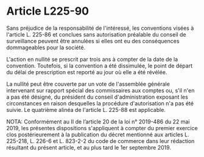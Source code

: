 # Article L225-90

Sans préjudice de la responsabilité de l'intéressé, les conventions visées à l'article L. 225-86 et conclues sans autorisation préalable du conseil de surveillance peuvent être annulées si elles ont eu des conséquences dommageables pour la société.

L'action en nullité se prescrit par trois ans à compter de la date de la convention. Toutefois, si la convention a été dissimulée, le point de départ du délai de prescription est reporté au jour où elle a été révélée.

La nullité peut être couverte par un vote de l'assemblée générale intervenant sur rapport spécial des commissaires aux comptes ou, s'il n'en a pas été désigné, du président du conseil d'administration exposant les circonstances en raison desquelles la procédure d'autorisation n'a pas été suivie. Le quatrième alinéa de l'article L. 225-88 est applicable.

NOTA:
Conformément au II de l’article 20 de la loi n° 2019-486 du 22 mai 2019, les présentes dispositions s'appliquent à compter du premier exercice clos postérieurement à la publication du décret mentionné aux articles L. 225-218, L. 226-6 et L. 823-2-2 du code de commerce dans leur rédaction résultant du présent article, et au plus tard le 1er septembre 2019.
